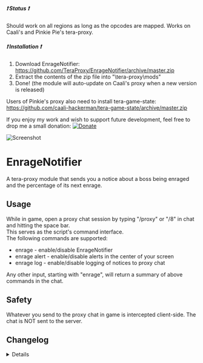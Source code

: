 ##### :heavy_exclamation_mark: Status :heavy_exclamation_mark:
Should work on all regions as long as the opcodes are mapped. Works on Caali's and Pinkie Pie's tera-proxy.

##### :heavy_exclamation_mark: Installation :heavy_exclamation_mark:
1) Download EnrageNotifier: https://github.com/TeraProxy/EnrageNotifier/archive/master.zip
2) Extract the contents of the zip file into "\tera-proxy\mods\"
3) Done! (the module will auto-update on Caali's proxy when a new version is released)
  
Users of Pinkie's proxy also need to install tera-game-state: https://github.com/caali-hackerman/tera-game-state/archive/master.zip  
  
If you enjoy my work and wish to support future development, feel free to drop me a small donation: [![Donate](https://www.paypalobjects.com/webstatic/en_US/i/buttons/PP_logo_h_100x26.png)](https://www.paypal.com/cgi-bin/webscr?cmd=_donations&business=A3KBZUCSEQ5RJ)

![Screenshot](https://i.imgur.com/E07ZD18.png)

# EnrageNotifier
A tera-proxy module that sends you a notice about a boss being enraged and the percentage of its next enrage.  

## Usage
While in game, open a proxy chat session by typing "/proxy" or "/8" in chat and hitting the space bar.  
This serves as the script's command interface.  
The following commands are supported:  
  
* enrage - enable/disable EnrageNotifier  
* enrage alert - enable/disable alerts in the center of your screen  
* enrage log - enable/disable logging of notices to proxy chat  
  
Any other input, starting with "enrage", will return a summary of above commands in the chat.

## Safety
Whatever you send to the proxy chat in game is intercepted client-side. The chat is NOT sent to the server.

## Changelog
<details>

### 1.2.1
* [*] Fixed wrong hook being used
* [+] Added "LOG" option and "log" command
* [-] Removed "SHOW_ENRAGE_TIME" option and "time" command
### 1.2.0
* [*] Updated hooks for patch 79
* [+] Added "SHOW_ENRAGE_TIME" option and "time" command
### 1.1.9
* [~] Using default chat size now. Looks just better in new UI.
### 1.1.8
* [*] Updated to work with BigInt
### 1.1.7
* [~] Look and feel will now be the same on Caali's and Pinkie's proxy
### 1.1.6
* [~] Cross compatibility for Caali's and Pinkie's proxy (no more branch)
### 1.1.5
* [~] Definition update
* [+] Added a branch for Pinkie Pie's tera-proxy
### 1.1.4
* [~] Code changes due to Caali's recent tera-proxy updates
* [-] Removed support for Pinkie Pie's tera-proxy
### 1.1.3
* [*] Fixed issues with 64-bit HP and conversions (thx Pinkie!)
* [*] Slight performance optimization
### 1.1.2
* [+] Rewrote code to use Caali's "tera-game-state" module in order to reduce overhead
* [+] Now supports auto-updating via Caali's tera-proxy
### 1.1.1
* [*] Updated hook versions for compatibility with the latest Tera-Proxy programs
### 1.1.0
* [+] Added "alert" option and command
* [*] Full conversion to Pinkie Pie's command module which is now a requirement
### 1.0.0
* [~] Initial Release

</details>